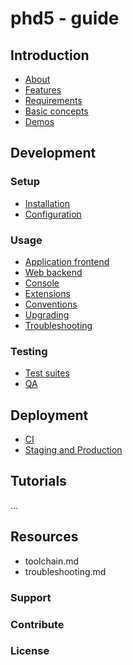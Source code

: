 # phd5 - guide

## Introduction

- [About](introduction/about.md)
- [Features](introduction/features.md)
- [Requirements](introduction/requirements.md)
- [Basic concepts](introduction/basic-concepts.md)
- [Demos](introduction/demos.md)

## Development

### Setup

- [Installation](development/installation.md)
- [Configuration](development/configuration.md)

### Usage

- [Application frontend](development/frontend.md)
- [Web backend](development/backend.md)
- [Console](development/console.md)
- [Extensions](development/extensions.md)
- [Conventions](development/conventions.md)
- [Upgrading](development/upgrading.md)
- [Troubleshooting](development/troubleshooting.md)

### Testing

- [Test suites](development/testing.md)
- [QA](development/qa.md)

## Deployment

- [CI](deployment/continuous-integration.md)
- [Staging and Production](deployment/environments.md)

## Tutorials

...

## Resources

- toolchain.md
- troubleshooting.md

### Support


### Contribute


### License


